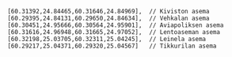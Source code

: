 		[60.31392,24.84465,60.31646,24.84969],	// Kiviston asema 
		[60.29395,24.84131,60.29650,24.84634],	// Vehkalan asema
		[60.30451,24.95666,60.30564,24.95901],	// Aviapoliksen asema
		[60.31616,24.96948,60.31665,24.97052],	// Lentoaseman asema
		[60.32198,25.03705,60.32311,25.04245],	// Leinela asema
		[60.29217,25.04371,60.29320,25.04567]	// Tikkurilan asema 
